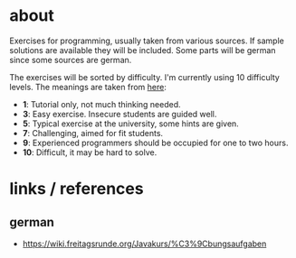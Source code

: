 # about
Exercises for programming, usually taken from various sources. If sample solutions are available they will be included.
Some parts will be german since some sources are german.

The exercises will be sorted by difficulty. I'm currently using 10 difficulty levels. The meanings are taken from [here](https://wiki.freitagsrunde.org/Javakurs/%C3%9Cbungsaufgaben#Schwierigkeitsgrade):

* **1**: Tutorial only, not much thinking needed.
* **3**: Easy exercise. Insecure students are guided well.
* **5**: Typical exercise at the university, some hints are given. 
* **7**: Challenging, aimed for fit students.
* **9**: Experienced programmers should be occupied for one to two hours.
* **10**: Difficult, it may be hard to solve.

# links / references

## german

* <https://wiki.freitagsrunde.org/Javakurs/%C3%9Cbungsaufgaben>